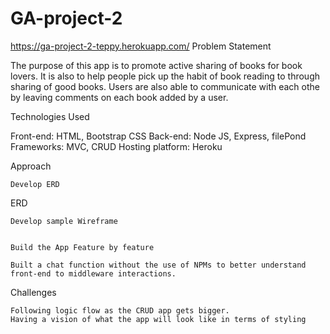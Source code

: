 # GA-project-2

https://ga-project-2-teppy.herokuapp.com/
Problem Statement

The purpose of this app is to promote active sharing of books for book lovers. It is also to help people pick up the habit of book reading to through sharing of good books. Users are also able to communicate with each othe by leaving comments on each book added by a user.

Technologies Used

Front-end: HTML, Bootstrap CSS Back-end: Node JS, Express, filePond 
Frameworks: MVC, CRUD 
Hosting platform: Heroku

Approach

    Develop ERD

ERD

    Develop sample Wireframe


    Build the App Feature by feature

    Built a chat function without the use of NPMs to better understand front-end to middleware interactions.

Challenges

    Following logic flow as the CRUD app gets bigger.
    Having a vision of what the app will look like in terms of styling
